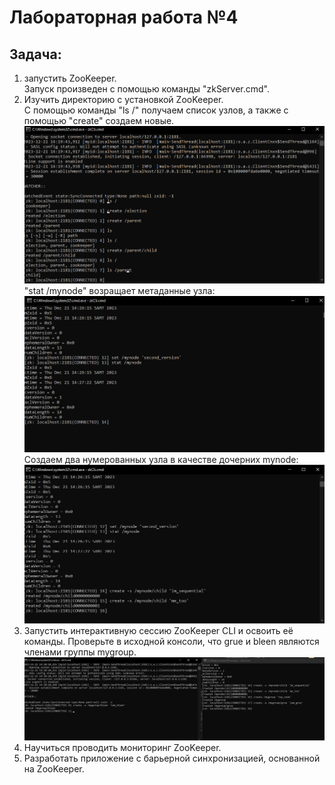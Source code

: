 # Лабораторная работа №4 
## Задача: 
1. запустить ZooKeeper.  
Запуск произведен с помощью команды "zkServer.cmd".
2. Изучить директорию с установкой ZooKeeper.  
С помощью команды "ls /" получаем список узлов,  а также с помощью "create" создаем новые.
![График](https://github.com/BandooSs/Big_data_2023/blob/main/LR_4/images/1.png)
"stat /mynode" возращает метаданные узла:
![График](https://github.com/BandooSs/Big_data_2023/blob/main/LR_4/images/3.png)
Создаем два нумерованных узла в качестве дочерних mynode:
![График](https://github.com/BandooSs/Big_data_2023/blob/main/LR_4/images/4.png)  
5. Запустить интерактивную сессию ZooKeeper CLI и освоить её команды.
Проверьте в исходной консоли, что grue и bleen являются членами группы mygroup.
![График](https://github.com/BandooSs/Big_data_2023/blob/main/LR_4/images/5.png)  
7. Научиться проводить мониторинг ZooKeeper.
8. Разработать приложение с барьерной синхронизацией, основанной на ZooKeeper.

